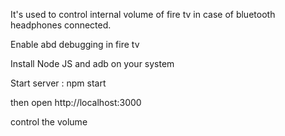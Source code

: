 It's used to control internal volume of fire tv in case of bluetooth headphones connected.

Enable abd debugging in fire tv

Install Node JS and adb on your system

Start server : npm start

then open http://localhost:3000

control the volume
